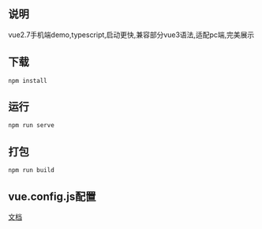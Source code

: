 ## 说明
vue2.7手机端demo,typescript,启动更快,兼容部分vue3语法,适配pc端,完美展示

## 下载
```
npm install
```
## 运行
```
npm run serve
```

## 打包
```
npm run build
```

## vue.config.js配置
[文档](https://cli.vuejs.org/config)
